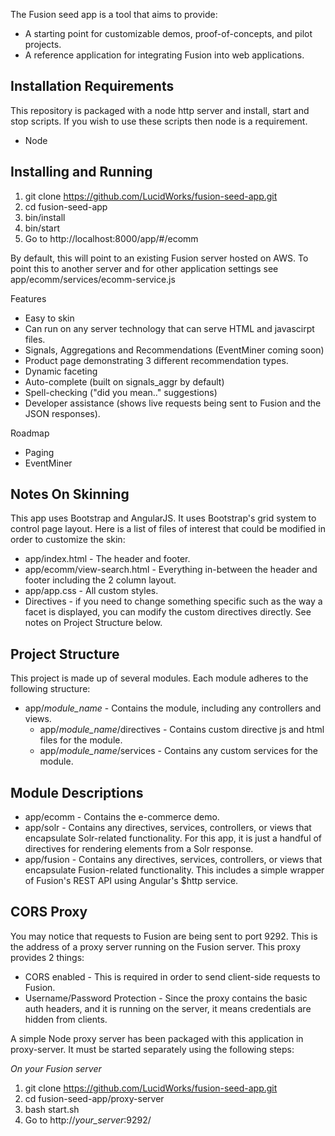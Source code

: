 
The Fusion seed app is a tool that aims to provide:
* A starting point for customizable demos, proof-of-concepts, and pilot projects.
* A reference application for integrating Fusion into web applications.

## Installation Requirements
This repository is packaged with a node http server and install, start and stop scripts. If you wish to use these scripts then node is a requirement.
* Node

## Installing and Running
1. git clone https://github.com/LucidWorks/fusion-seed-app.git
2. cd fusion-seed-app
3. bin/install
4. bin/start
5. Go to http://localhost:8000/app/#/ecomm

By default, this will point to an existing Fusion server hosted on AWS. To point this to another server and for other application settings see app/ecomm/services/ecomm-service.js

Features
* Easy to skin
* Can run on any server technology that can serve HTML and javascirpt files.
* Signals, Aggregations and Recommendations (EventMiner coming soon)
* Product page demonstrating 3 different recommendation types.
* Dynamic faceting
* Auto-complete (built on signals_aggr by default)
* Spell-checking ("did you mean.." suggestions)
* Developer assistance (shows live requests being sent to Fusion and the JSON responses).

Roadmap
* Paging
* EventMiner

## Notes On Skinning
This app uses Bootstrap and AngularJS. It uses Bootstrap's grid system to control page layout. Here is a list of files of interest that could be modified in order to customize the skin:
* app/index.html - The header and footer.
* app/ecomm/view-search.html - Everything in-between the header and footer including the 2 column layout.
* app/app.css - All custom styles.
* Directives - if you need to change something specific such as the way a facet is displayed, you can modify the custom directives directly. See notes on Project Structure below.

## Project Structure
This project is made up of several modules. Each module adheres to the following structure:
* app/_module_name_ - Contains the module, including any controllers and views.
  * app/_module_name_/directives - Contains custom directive js and html files for the module.
  * app/_module_name_/services - Contains any custom services for the module.

## Module Descriptions
* app/ecomm - Contains the e-commerce demo.
* app/solr - Contains any directives, services, controllers, or views that encapsulate Solr-related functionality. For this app, it is just a handful of directives for rendering elements from a Solr response.
* app/fusion - Contains any directives, services, controllers, or views that encapsulate Fusion-related functionality. This includes a simple wrapper of Fusion's REST API using Angular's $http service.

## CORS Proxy
You may notice that requests to Fusion are being sent to port 9292. This is the address of a proxy server running on the Fusion server. This proxy provides 2 things:
* CORS enabled - This is required in order to send client-side requests to Fusion.
* Username/Password Protection - Since the proxy contains the basic auth headers, and it is running on the server, it means credentials are hidden from clients.

A simple Node proxy server has been packaged with this application in proxy-server. It must be started separately using the following steps:

*On your Fusion server*
1. git clone https://github.com/LucidWorks/fusion-seed-app.git
2. cd fusion-seed-app/proxy-server
3. bash start.sh
4. Go to http://_your_server_:9292/

